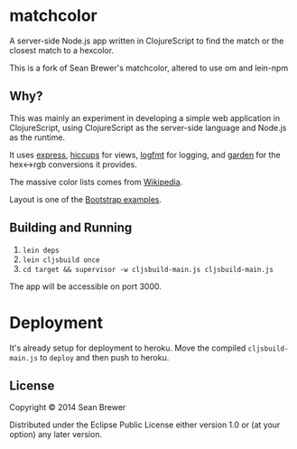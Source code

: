 # matchcolor

A server-side Node.js app written in ClojureScript to find the match or the closest match to a hexcolor.

This is a fork of Sean Brewer's matchcolor, altered to use om and lein-npm

## Why?

This was mainly an experiment in developing a simple web application in ClojureScript, using ClojureScript as the server-side language and Node.js as the runtime.

It uses [express](https://github.com/visionmedia/express), [hiccups](https://github.com/teropa/hiccups) for views, [logfmt](https://github.com/kr/logfmt) for logging, and [garden](https://github.com/noprompt/garden) for the hex<->rgb conversions it provides.

The massive color lists comes from [Wikipedia](http://en.wikipedia.org/wiki/Lists_of_colors).

Layout is one of the [Bootstrap examples](http://getbootstrap.com/getting-started/#examples).

## Building and Running

1. `lein deps`
2. `lein cljsbuild once`
4. `cd target && supervisor -w cljsbuild-main.js cljsbuild-main.js`

The app will be accessible on port 3000.

# Deployment

It's already setup for deployment to heroku. Move the compiled `cljsbuild-main.js` to `deploy` and then push to heroku.


## License

Copyright © 2014 Sean Brewer

Distributed under the Eclipse Public License either version 1.0 or (at
your option) any later version.
